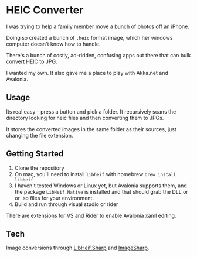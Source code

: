 # HEIC Converter

I was trying to help a family member move a bunch of photos off an iPhone.

Doing so created a bunch of `.heic` format image, which her windows
computer doesn't know how to handle.

There's a bunch of costly, ad-ridden, confusing apps out there that
can bulk convert HEIC to JPG. 

I wanted my own. It also gave me a place to play with Akka.net and Avalonia.

## Usage
Its real easy - press a button and pick a folder. It recursively scans
the directory looking for heic files and then converting them to JPGs.

It stores the converted images in the same folder as their sources, just
changing the file extension.

## Getting Started

1. Clone the repository
2. On mac, you'll need to install `libheif` with homebrew `brew install
   libheif`
3. I haven't tested Windows or Linux yet, but Avalonia supports them, and the
   package `LibHeif.Native` is installed and that should grab the DLL or 
   or .so files for your environment.
4. Build and run through visual studio or rider

There are extensions for VS and Rider to enable Avalonia xaml editing.

## Tech

Image conversions through
[LibHeif.Sharp](https://github.com/0xC0000054/libheif-sharp) and
[ImageSharp](https://github.com/SixLabors/ImageSharp).


